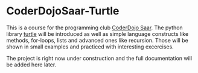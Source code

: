 # CoderDojoSaar-Turtle

This is a course for the programming club [CoderDojo Saar](https://coderdojo-saar.de). The python library [turtle](https://docs.python.org/3/library/turtle.html) will be introduced as well as simple language constructs like methods, for-loops, lists and advanced ones like recursion.
Those will be shown in small examples and practiced with interesting excercises. 

The project is right now under construction and the full documentation will be added here later.
